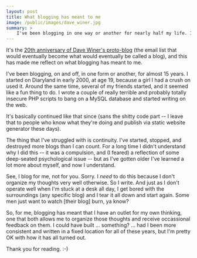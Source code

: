 ```yaml
---
layout: post
title: What blogging has meant to me
image: /public/images/dave_winer.jpg
summary: >
    I've been blogging in one way or another for nearly half my life. I haven't taken a "conventional" path, but it's been a journey that has meant a lot to me, and now is as good a time as any to reflect on it.
---
```


It's the [20th anniversary of Dave Winer's proto-blog](http://scripting.com/2014/10/07/20YearsOfBlogging.html) (the email list that would eventually become what would eventually be called a blog), and this has made me reflect on what blogging has meant to me.

I've been blogging, on and off, in one form or another, for almost 15 years. I started on Diaryland in early 2000, at age 19, because a girl I had a crush on used it. Around the same time, several of my friends started, and it seemed like a fun thing to do. I wrote a couple of really terrible and probably totally insecure PHP scripts to bang on a MySQL database and started writing on the web.

It's basically continued like that since (sans the shitty code part -- I leave that to people who know what they're doing and publish via static website generator these days).

The thing that I've struggled with is continuity. I've started, stopped, and destroyed more blogs than I can count. For a long time I didn't understand why I did this -- it was a compulsion, and (I feared) a reflection of some deep-seated psychological issue -- but as I've gotten older I've learned a lot more about myself, and now I understand.

See, I blog for me, not for you. Sorry. I *need* to do this because I don't organize my thoughts very well otherwise. So I write. And just as I don't operate well when I'm stuck at a desk all day, I get bored with the surroundings (any specific blog) and I tear it all down and start again. Some men just want to watch [their blog] burn, ya know?

So, for me, blogging has meant that I have an outlet for my own thinking, one that both allows me to organize those thoughts and receive occassional feedback on them. I could have built ... something? ... had I been more consistent and written in a fixed location for all of these years, but I'm pretty OK with how it has all turned out.

Thank you for reading. :-)
